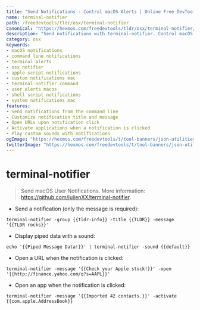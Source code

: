 ```yaml
---
title: "Send Notifications - Control macOS Alerts | Online Free DevTools by Hexmos"
name: terminal-notifier
path: /freedevtools/tldr/osx/terminal-notifier
canonical: "https://hexmos.com/freedevtools/tldr/osx/terminal-notifier/"
description: "Send notifications with terminal-notifier. Control macOS user alerts from the command line. A simple tool for creating custom notifications. Free online tool, no registration required."
category: osx
keywords:
- macOS notifications
- command line notifications
- terminal alerts
- osx notifier
- apple script notifications
- custom notifications mac
- terminal-notifier command
- user alerts macos
- shell script notifications
- system notifications mac
features:
- Send notifications from the command line
- Customize notification title and message
- Open URLs upon notification click
- Activate applications when a notification is clicked
- Play custom sounds with notifications
ogImage: "https://hexmos.com/freedevtools/t/tool-banners/json-utilities-banner.png"
twitterImage: "https://hexmos.com/freedevtools/t/tool-banners/json-utilities-banner.png"
---
```


# terminal-notifier

> Send macOS User Notifications.
> More information: <https://github.com/julienXX/terminal-notifier>.

- Send a notification (only the message is required):

`terminal-notifier -group {{tldr-info}} -title {{TLDR}} -message '{{TLDR rocks}}'`

- Display piped data with a sound:

`echo '{{Piped Message Data!}}' | terminal-notifier -sound {{default}}`

- Open a URL when the notification is clicked:

`terminal-notifier -message '{{Check your Apple stock!}}' -open '{{http://finance.yahoo.com/q?s=AAPL}}'`

- Open an app when the notification is clicked:

`terminal-notifier -message '{{Imported 42 contacts.}}' -activate {{com.apple.AddressBook}}`
